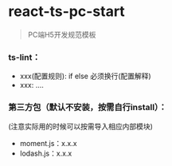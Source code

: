 # react-ts-pc-start
> PC端H5开发规范模板

### ts-lint：
+ xxx(配置规则): if else 必须换行(配置解释)
+ xxx: ....

### 第三方包（默认不安装，按需自行install）：
(注意实际用的时候可以按需导入相应内部模块)
+ moment.js：x.x.x
+ lodash.js：x.x.x
